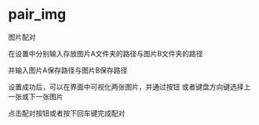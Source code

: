 # pair_img
图片配对

在设置中分别输入存放图片A文件夹的路径与图片B文件夹的路径

并输入图片A保存路径与图片B保存路径

设置成功后，可以在界面中可视化两张图片，并通过按钮 或者键盘方向键选择上一张或下一张图片

点击配对按钮或者按下回车键完成配对

